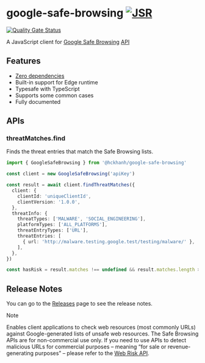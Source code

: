 # google-safe-browsing [![JSR](https://jsr.io/badges/@hckhanh/google-safe-browsing)](https://jsr.io/@hckhanh/google-safe-browsing)

[![Quality Gate Status](https://sonarcloud.io/api/project_badges/measure?project=hckhanh_google-safe-browsing&metric=alert_status)](https://sonarcloud.io/summary/new_code?id=hckhanh_google-safe-browsing)

A JavaScript client for [Google Safe Browsing](https://safebrowsing.google.com) [API](https://developers.google.com/safe-browsing)

## Features

- [Zero dependencies](https://jsr.io/@hckhanh/google-safe-browsing/dependencies)
- Built-in support for Edge runtime
- Typesafe with TypeScript
- Supports some common cases
- Fully documented

## APIs

### threatMatches.find

Finds the threat entries that match the Safe Browsing lists.

```ts
import { GoogleSafeBrowsing } from '@hckhanh/google-safe-browsing'

const client = new GoogleSafeBrowsing('apiKey')

const result = await client.findThreatMatches({
  client: {
    clientId: 'uniqueClientId',
    clientVersion: '1.0.0',
  },
  threatInfo: {
    threatTypes: ['MALWARE', 'SOCIAL_ENGINEERING'],
    platformTypes: ['ALL_PLATFORMS'],
    threatEntryTypes: ['URL'],
    threatEntries: [
      { url: 'http://malware.testing.google.test/testing/malware/' },
    ],
  },
})

const hasRisk = result.matches !== undefined && result.matches.length > 0
```

## Release Notes

You can go to the [Releases](https://github.com/hckhanh/google-safe-browsing/releases) page to see the release notes.

> [!NOTE]
> Enables client applications to check web resources (most commonly URLs)
> against Google-generated lists of unsafe web resources.
> The Safe Browsing APIs are for non-commercial use only.
> If you need to use APIs to detect malicious URLs for commercial purposes –
> meaning “for sale or revenue-generating purposes” –
> please refer to the [Web Risk API](https://github.com/hckhanh/google-web-risk).

